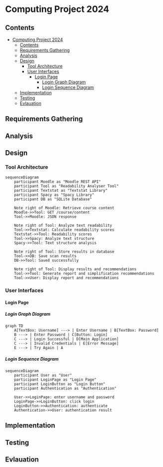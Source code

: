 # Computing Project 2024

## Contents
- [Computing Project 2024](#computing-project-2024)
  - [Contents](#contents)
  - [Requirements Gathering](#requirements-gathering)
  - [Analysis](#analysis)
  - [Design](#design)
    - [Tool Architecture](#tool-architecture)
    - [User Interfaces](#user-interfaces)
      - [Login Page](#login-page)
        - [Login Graph Diagram](#login-graph-diagram)
        - [Login Sequence Diagram](#login-sequence-diagram)
  - [Implementation](#implementation)
  - [Testing](#testing)
  - [Evlauation](#evlauation)

## Requirements Gathering 

## Analysis

## Design
### Tool Architecture
```mermaid
sequenceDiagram
    participant Moodle as "Moodle REST API"
    participant Tool as "Readability Analyser Tool"
    participant Textstat as "Textstat Library"
    participant Spacy as "Spacy Library"
    participant DB as "SQLite Database"

    Note right of Moodle: Retrieve course content
    Moodle->>Tool: GET /course/content
    Tool->>Moodle: JSON response

    Note right of Tool: Analyze text readability
    Tool->>Textstat: Calculate readability scores
    Textstat->>Tool: Readability scores
    Tool->>Spacy: Analyze text structure
    Spacy->>Tool: Text structure analysis

    Note right of Tool: Store results in database
    Tool->>DB: Save scan results
    DB->>Tool: Saved successfully

    Note right of Tool: Display results and recommendations
    Tool->>Tool: Generate report and simplification recommendations
    Tool->>User: Display report and recommendations
```
### User Interfaces
#### Login Page
##### Login Graph Diagram
```mermaid
graph TD
    A[TextBox: Username] ---> | Enter Username | B[TextBox: Password]
    B ---> | Enter Password | C[Button: Login]
    C ---> | Login Successful | D[Main Application]
    C ---> | Invalid Credentials | E[Error Message]
    E ---> | Try Again | A
```
##### Login Sequence Diagram
```mermaid
sequenceDiagram
    participant User as "User"
    participant LoginPage as "Login Page"
    participant LoginButton as "Login Button"
    participant Authentication as "Authentication"

    User->>LoginPage: enter username and password
    LoginPage->>LoginButton: click login
    LoginButton->>Authentication: authenticate
    Authentication->>User: authentication result
```
## Implementation

## Testing

## Evlauation